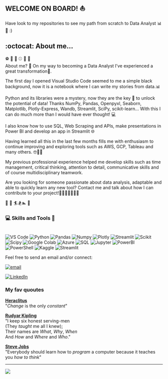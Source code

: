 ## WELCOME ON BOARD! :boat:
Have look to my repositories to see my path from scratch to Data Analyst :bar_chart: :metal: :)


## :octocat: About me... <br>

:soccer: :basketball: :football: :baseball: :rugby_football: :tennis: <br>
About me? 🤔 On my way to becoming a Data Analyst I’ve experienced a great transformation🚀.

The first day I opened Visual Studio Code seemed to me a simple black background, now it is a notebook where I can write my stories from data.📊

Python and its libraries were a mystery, now they are the key 🔑 to unlock the potential of data! Thanks NumPy, Pandas, Openpyxl, Seaborn, Matplotlib, Plotly-Express, Wandb, Streamlit, SciPy, scikit-learn... With this I can do much more than I would have ever thought! 💻

I also know how to use SQL, Web Scraping and APIs, make presentations in Power BI and develop an app in Streamlit 🌐

Having learned all this in the last few months fills me with enthusiasm to continue improving and exploring tools such as AWS, GCP, Tableau and many others. 🤓👨‍🏫

My previous professional experience helped me develop skills such as time management, critical thinking, attention to detail, communicative skills and of course multidisciplinary teamwork.

Are you looking for someone passionate about data analysis, adaptable and able to quickly learn any new tool? Contact me and talk about how I can contribute to your project!🙋🏻‍♂️🤝👨🏻‍💻

:bicyclist: :mountain_bicyclist: :surfer::snowboarder::swimmer: :ski:



### 💻 Skills and Tools :mag_right: <br><br>

![VS Code](https://img.shields.io/badge/Visual_Studio_Code-0078D4?style=for-the-badge&logo=visual%20studio%20code&logoColor=white)
![Python](https://img.shields.io/badge/Python-14354C?style=for-the-badge&logo=python&logoColor=white)
![Pandas](https://img.shields.io/badge/pandas-150458.svg?style=for-the-badge&logo=pandas&logoColor=white)
![Numpy](https://img.shields.io/badge/NumPy-013243.svg?style=for-the-badge&logo=NumPy&logoColor=white)
![Plotly](https://img.shields.io/badge/Plotly-3F4F75.svg?style=for-the-badge&logo=Plotly&logoColor=white)
![Streamlit](https://img.shields.io/badge/Streamlit-FF4B4B.svg?style=for-the-badge&logo=Streamlit&logoColor=white)
![Scikit](https://img.shields.io/badge/scikitlearn-F7931E.svg?style=for-the-badge&logo=scikit-learn&logoColor=white)
![Scipy](https://img.shields.io/badge/SciPy-8CAAE6.svg?style=for-the-badge&logo=SciPy&logoColor=white)
![Google Colab](https://img.shields.io/badge/Colab-F9AB00?style=for-the-badge&logo=googlecolab&color=525252)
![Azure](https://img.shields.io/badge/Azure_DevOps-0078D7?style=for-the-badge&logo=azure-devops&logoColor=white)
![SQL](https://img.shields.io/badge/MySQL-005C84?style=for-the-badge&logo=mysql&logoColor=white)
![Jupyter](https://img.shields.io/badge/Jupyter-F37626.svg?&style=for-the-badge&logo=Jupyter&logoColor=white)
![PowerBI](https://img.shields.io/badge/PowerBI-F2C811?style=for-the-badge&logo=Power%20BI&logoColor=white)
![PowerShell](https://img.shields.io/badge/powershell-5391FE?style=for-the-badge&logo=powershell&logoColor=white)
![Kaggle](https://img.shields.io/badge/Kaggle-035a7d?style=for-the-badge&logo=kaggle&logoColor=white)
![Streamlit](https://img.shields.io/badge/Streamlit-FF4B4B.svg?style=for-the-badge&logo=Streamlit&logoColor=white)


Feel free to send an email and/or connect:

[![email](https://img.shields.io/badge/Gmail-D14836?style=for-the-badge&logo=gmail&logoColor=white)](jmorenoiriarte@gmail.com) 

[![LinkedIn](https://img.shields.io/badge/LinkedIn-0077B5?style=for-the-badge&logo=linkedin&logoColor=white)](https://www.linkedin.com/in/imjoseba/)


### My fav quoutes
**[Heraclitus](https://en.wikipedia.org/wiki/Heraclitus)** <br>
"*Change* is the only *constant*"

**[Rudyar Kipling](https://en.wikipedia.org/wiki/Rudyard_Kipling)**<br>
"I keep six honest serving-men<br>
(They *taught* me all I knew);<br>
Their names are *What*, *Why*, *When*<br>
And *How* and *Where* and *Who*."<br>

**[Steve Jobs](https://en.wikipedia.org/wiki/Steve_Jobs)**<br>
"Everybody should learn how to *program* a computer because it teaches you *how to think*"<br>

---
[![](https://visitcount.itsvg.in/api?id=imjoseba&icon=2&color=0)](https://visitcount.itsvg.in)
